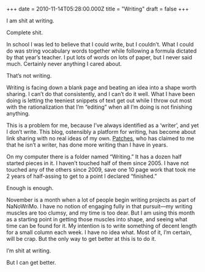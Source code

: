 +++
date = 2010-11-14T05:28:00.000Z
title = "Writing"
draft = false
+++


<div><p>I am shit at writing.</p>
<p>Complete shit.</p>
<p>In school I was led to believe that I could write, but I couldn&#8217;t. What I could do was string vocabulary words together while following a formula dictated by that year&#8217;s teacher. I put lots of words on lots of paper, but I never said much. Certainly never anything I cared about.</p>
<p>That&#8217;s not writing.</p>
<p>Writing is facing down a blank page and beating an idea into a shape worth sharing. I can&#8217;t do that consistently, and I can&#8217;t do it well. What I have been doing is letting the teeniest snippets of text get out while I throw out most with the rationalization that I&#8217;m &#8220;editing&#8221; when all I&#8217;m doing is not finishing anything.</p>
<p>This is a problem for me, because I&#8217;ve always identified as a &#8216;writer&#8217;, and yet I don&#8217;t write. This blog, ostensibly a platform for writing, has become about link sharing with no real ideas of my own. <a href="http://thepatches.tumblr.com">Patches</a>, who has claimed to me that he isn&#8217;t a writer, has done more writing than I have in years.</p>
<p>On my computer there is a folder named &#8220;Writing.&#8221; It has a dozen half started pieces in it. I haven&#8217;t touched half of them since 2005. I have not touched any of the others since 2009, save one 10 page work that took me 2 years of half-assing to get to a point I declared &#8220;finished.&#8221;</p>
<p>Enough is enough.</p>
<p>November is a month when a lot of people begin writing projects as part of NaNoWriMo. I have no notion of engaging fully in that pursuit&#8212;my writing muscles are too clumsy, and my time is too dear.  But I am using this month as a starting point in getting those muscles into shape, and seeing what time can be found for it. My intention is to write something of decent length for a small column each week. I have no idea what. Most of it, I&#8217;m certain, will be crap. But the only way to get better at this is to do it.</p>
<p>I&#8217;m shit at writing.</p>
<p>But I can get better.</p></div>